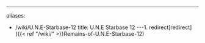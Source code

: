 ---
aliases:
- /wiki/U.N.E-Starbase-12
title: U.N.E Starbase 12
---1.  redirect[redirect]({{< ref "/wiki/" >}}Remains-of-U.N.E-Starbase-12)